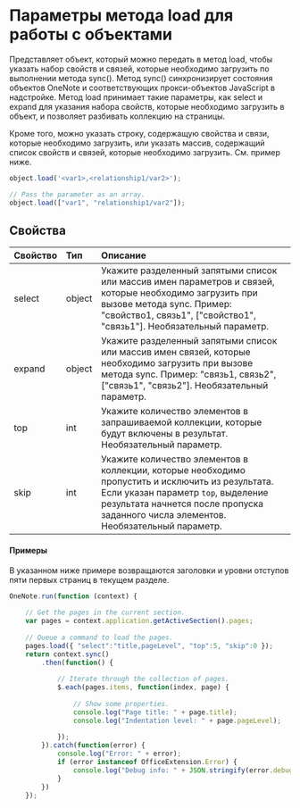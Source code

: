 # Параметры метода load для работы с объектами 

Представляет объект, который можно передать в метод load, чтобы указать набор свойств и связей, которые необходимо загрузить по выполнении метода sync(). Метод sync() синхронизирует состояния объектов OneNote и соответствующих прокси-объектов JavaScript в надстройке. Метод load принимает такие параметры, как select и expand для указания набора свойств, которые необходимо загрузить в объект, и позволяет разбивать коллекцию на страницы.

Кроме того, можно указать строку, содержащую свойства и связи, которые необходимо загрузить, или указать массив, содержащий список свойств и связей, которые необходимо загрузить. См. пример ниже.

```js   
object.load('<var1>,<relationship1/var2>');

// Pass the parameter as an array.
object.load(["var1", "relationship1/var2"]);
```

## Свойства
| Свойство     | Тип   |Описание|
|:---------------|:--------|:----------|
|select|object|Укажите разделенный запятыми список или массив имен параметров и связей, которые необходимо загрузить при вызове метода sync. Пример: "свойство1, связь1", ["свойство1", "связь1"]. Необязательный параметр.|
|expand|object|Укажите разделенный запятыми список или массив имен связей, которые необходимо загрузить при вызове метода sync. Пример: "связь1, связь2", ["связь1", "связь2"]. Необязательный параметр.|
|top|int|Укажите количество элементов в запрашиваемой коллекции, которые будут включены в результат. Необязательный параметр.|
|skip|int|Укажите количество элементов в коллекции, которые необходимо пропустить и исключить из результата. Если указан параметр `top`, выделение результата начнется после пропуска заданного числа элементов. Необязательный параметр.|

#### Примеры

В указанном ниже примере возвращаются заголовки и уровни отступов пяти первых страниц в текущем разделе.

```js
OneNote.run(function (context) { 
    
    // Get the pages in the current section.
    var pages = context.application.getActiveSection().pages;
            
    // Queue a command to load the pages.           
    pages.load({ "select":"title,pageLevel", "top":5, "skip":0 });
    return context.sync()
        .then(function() {
            
            // Iterate through the collection of pages.    
            $.each(pages.items, function(index, page) {
                
                // Show some properties.
                console.log("Page title: " + page.title);
                console.log("Indentation level: " + page.pageLevel);
                
            });
        }).catch(function(error) {
            console.log("Error: " + error);
            if (error instanceof OfficeExtension.Error) {
                console.log("Debug info: " + JSON.stringify(error.debugInfo));
            }
        })
    });
```
